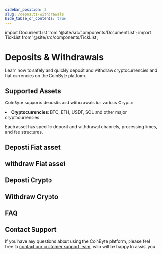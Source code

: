 ```yaml
---
sidebar_position: 2
slug: /deposits-withdrawals
hide_table_of_contents: true
---
```


import DocumentList from '@site/src/components/DocumentList';
import TickList from '@site/src/components/TickList';

# Deposits & Withdrawals

Learn how to safely and quickly deposit and withdraw cryptocurrencies and fiat currencies on the CoinByte platform.

## Supported Assets

CoinByte supports deposits and withdrawals for various Crypto:
<TickList>
<li> <strong>Cryptocurrencies</strong>: BTC, ETH, USDT, SOL and other major cryptocurrencies</li>
</TickList>

Each asset has specific deposit and withdrawal channels, processing times, and fee structures.

## Deposti Fiat asset

<DocumentList category="deposits-withdrawals/deposit-fiat-asset" />

## withdraw Fiat asset

<DocumentList category="deposits-withdrawals/withdraw-fiat-asset" />

## Deposti Crypto

<DocumentList category="deposits-withdrawals/deposit-crypto" />

## Withdraw Crypto

<DocumentList category="deposits-withdrawals/withdraw-crypto" />

## FAQ

<DocumentList category="deposits-withdrawals/FAQ" />

## Contact Support

If you have any questions about using the CoinByte platform, please feel free to [contact our customer support team](mailto:cs@coinbyte.com.au), who will be happy to assist you.
